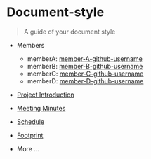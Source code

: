 # Document-style
> A guide of your document style

* Members
  * memberA: [member-A-github-username](github-user-address)
  * memberB: [member-B-github-username](github-user-address)
  * memberC: [member-C-github-username](github-user-address)
  * memberD: [member-D-github-username](github-user-address)

* [Project Introduction](project-introduction.md)
* [Meeting Minutes](meeting/)
* [Schedule](schedule.md)
* [Footprint](footprint.md)
* More ...

